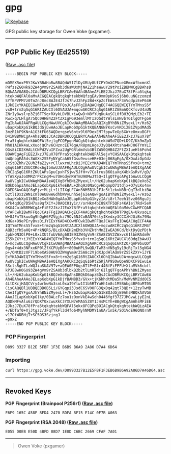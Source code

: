 # gpg

[![Keybase](https://img.shields.io/badge/keybase-@pxgamer-4c8eff.svg?style=flat-square)](https://keybase.io/pxgamer)

GPG public key storage for Owen Voke (pxgamer).

-----------------------

## PGP Public Key (Ed25519)

([Raw .asc file](D8993327B12E5FBF1F3EB6B9B6A92A86D7A46D64.asc))

```asciiarmor
-----BEGIN PGP PUBLIC KEY BLOCK-----

mDMEXRoxPRYJKwYBBAHaRw8BAQdA5IZlDyGRUy8UfCPYOmXCPNueGRmxWfbxmnXl
PHfzsZG0Hk93ZW4gVm9rZSA8b3d6aWUxMjNAZ21haWwuY29tPoiZBBMWCgBBAhsD
BQkAAVGABQsJCAcDBRUKCQgLBRYCAwEAAh4BAheAFiEE2JkzJ7EuX78fPra5tqkq
htekbWQFAl0aMvACGQEACgkQtqkqhtekbWQfzgEAvOmm9pK9sSj6b0uuNGzzomzd
SYfBPVPM7z0TnZnJ8mcBAJE4JfJs7hvJ2hFp2Bd+XpZcfEWsn7F3mVqdpiEeP64H
iJkEExYKAEECGwMFCwkIBwMFFQoJCAsFFgIDAQACHgECF4ACGQEWIQTYmTMnsS5f
vx8+trm2qSqG16RtZAUCXl6OVAUJA+mqcwAKCRC2qSqG16RtZGEmAQCKfsvU4aUN
ZNrIy8wsl+p3Zj6FT9g+RXykLDVBL+iwQwD+N8fYUgDuAuSCL0fBH3QMzLEb2+TE
Rwcxq7LHlgA75QC0HHB4Z2FtZXIgPG93emllMTIzQGdtYWlsLmNvbT6IlgQTFgoA
PgIbAwUJAAFRgAULCQgHAwUVCgkICwUWAgMBAAIeAQIXgBYhBNiZMyexLl+/Hz62
ubapKobXpG1kBQJdGjLwAAoJELapKobXpG1ktKQBANGNYKsCvVKDi2B1ZVpdMAd5
3mzR1kF9KNrA1G3tFU65AQDe+qseV6ntx9l6PDexEMTfppwTeOp5XW+e8mxuBGft
D4iWBBMWCgA+AhsDBQsJCAcDBRUKCQgLBRYCAwEAAh4BAheAFiEE2JkzJ7EuX78f
Pra5tqkqhtekbWQFAl5ejlgFCQPpqnMACgkQtqkqhtekbWSd7QD+LD9Z/Kk9mZp3
MhO1AIHk4aLxXuojQChv6CHzncEE76gA/R8pmLHgeJ3yQQ4XRtsha4NJ06TYmYLI
OGs8iCD2XHALtCNPd2VuIFZva2UgPGRldmVsb3BtZW50QHB4Z2FtZXIueHl6Poh4
BDAWCgAgFiEE2JkzJ7EuX78fPra5tqkqhtekbWQFAl5ejvYCHSAACgkQtqkqhtek
bWQnbgEA5ds3WGXs2S5FyNYgCaA65fGsu9euseHR+03ej068gEgA/0XOxAiOpGdz
7xStDZhh/ZGUhZfaZ2y+rCllwxrnLhcDiJYEExYKAD4WIQTYmTMnsS5fvx8+trm2
qSqG16RtZAUCXRox6gIbAwUJAAFRgAULCQgHAwUVCgkICwUWAgMBAAIeAQIXgAAK
CRC2qSqG16RtZKU1APsGpuCpxhTSjw/5JfH+v7CalrusB6OiaXqX4bkGsRvY/gD/
YfASXyaJoOMRZrPkIngM+u7UHGdynKWTmU90MwJT5Q+IlgQTFgoAPgIbAwULCQgH
AwUVCgkICwUWAgMBAAIeAQIXgBYhBNiZMyexLl+/Hz62ubapKobXpG1kBQJeXo5Z
BQkD6apzAAoJELapKobXpG1kYeEBAL+2hq9z0NaCgvHbqmpQ71tdjx+O7yLKo4mv
GOEDSAvOAQC6gPjv+MLjL+1LIIXgLFCAn3NM5B1h2FJc5t1zkvN8BrQgT3dlbiBW
b2tlIDxzZWN1cml0eUBweGdhbWVyLnh5ej6IeAQwFgoAIBYhBNiZMyexLl+/Hz62
ubapKobXpG1kBQJeXo8HAh0gAAoJELapKobXpG1kyzIA/i8rl7eeh15vz06RguJj
GYk4qdCq7D5H7sa9qfXCY+J0AQC01y1r//orHkm4bI89XTF5QFz4KAIej7Rd+5eV
0KG4CoiWBBMWCgA+FiEE2JkzJ7EuX78fPra5tqkqhtekbWQFAl0aMdwCGwMFCQAB
UYAFCwkIBwMFFQoJCAsFFgIDAQACHgECF4AACgkQtqkqhtekbWTP9gEA+UkvsoLx
W+8JFnT5kuuGg9hQgH6PZVgjkz79Ov5NJCoBAN70slyIKedxy3CCXzHJGiBx79Nx
XdGa+99ePEryBvsDiJYEExYKAD4CGwMFCwkIBwMFFQoJCAsFFgIDAQACHgECF4AW
IQTYmTMnsS5fvx8+trm2qSqG16RtZAUCXl6OWQUJA+mqcwAKCRC2qSqG16RtZM4f
AQD3cfh5aHQr4PrkNQRS/BLcDXAEH2mEhb3VHZkthMnZIwEA3KCd/bktDyQzPDjh
JpbkON3OlP0+L0xiXUtfobV6Ag60IE93ZW4gVm9rZSA8ZGV2ZWxvcG1lbnRAdm9r
ZS5kZXY+iJYEExYKAD4WIQTYmTMnsS5fvx8+trm2qSqG16RtZAUCXl6OdgIbAwUJ
A+mqcwULCQgHAwUVCgkICwUWAgMBAAIeAQIXgAAKCRC2qSqG16RtZO/qAP9buQDf
0gs4+4dx3NFxxKP0lZfXCPUyB8++800uHPL9wQD/TwM3nVN5g5y19cRjTxl5gNG4
p+/ONtD2zXF7i9beXAS0HU93ZW4gVm9rZSA8c2VjdXJpdHlAdm9rZS5kZXY+iJYE
ExYKAD4WIQTYmTMnsS5fvx8+trm2qSqG16RtZAUCXl6OhQIbAwUJA+mqcwULCQgH
AwUVCgkICwUWAgMBAAIeAQIXgAAKCRC2qSqG16RtZGKjAP9SOwQpe9DKCF9Iwu1e
SSclsRghTLzWQJiaSUAV9Tv+aQEA0EPUqs6TlP+Blr446fFiFPFU+XlaMVk6cbfl
kPJE8wK0GU93ZW4gVm9rZSA8b3dlbkB2b2tlLmRldj6IlgQTFgoAPhYhBNiZMyex
Ll+/Hz62ubapKobXpG1kBQJeXo8pAhsDBQkD6apzBQsJCAcDBRUKCQgLBRYCAwEA
Ah4BAheAAAoJELapKobXpG1kDjYBAM8D3/GVx+tjK6hhdtMDa5h/MeWvNMZddOCS
4LtDXcjHAQCVry4wrkwNu3snL0xaI9Ylw1I1b5RTYuHh1m8c1M5BAbg4BF0aMT0S
CisGAQQBl1UBBQEBB0B5Li/GYGqpi3JsdC6SV0OFG3QxDq42qt73QBr+12zyTwMB
CAeIfgQYFgoAJhYhBNiZMyexLl+/Hz62ubapKobXpG1kBQJdGjE9AhsMBQkAAVGA
AAoJELapKobXpG1ky/0BALcFz7oo1zOxnVkE4wSdh0446Ygf37Z7JMGvwLjyE2nL
AQDkMFvAlu6zrQDXY0xcwuXkC3YXLN7eMAG5Z8Y1J4sMCYh+BBgWCgAmAhsMFiEE
2JkzJ7EuX78fPra5tqkqhtekbWQFAl5ekx8FCQPqBOIACgkQtqkqhtekbWQizAEA
+/EbTaf0+XjJtgzz/JFqfYkFl3d4fo64MyhNMDMY1nUA/in5k/SO1VdE96QNOrnM
v17OtWDBHjT+SC5OS3SzjrgJ
=p9xZ
-----END PGP PUBLIC KEY BLOCK-----
```

### PGP Fingerprint

```text
D899 3327 B12E 5FBF 1F3E B6B9 B6A9 2A86 D7A4 6D64
```

### Importing

```sh
curl https://gpg.voke.dev/D8993327B12E5FBF1F3EB6B9B6A92A86D7A46D64.asc | gpg --import
```

-----------------------

## Revoked Keys

**PGP Fingerprint (Brainpool P256r1) ([Raw .asc file](F6F9165CA58F8FD42470BDFA8F15E14C0F7BA063.asc))**

```text
F6F9 165C A58F 8FD4 2470 BDFA 8F15 E14C 0F7B A063
```

**PGP Fingerprint (RSA 2048) ([Raw .asc file](E055D0EBE50D4BFD08D71E0DC6BC2669CFAF7A01.asc))**

```text
E055 D0EB E50D 4BFD 08D7 1E0D C6BC 2669 CFAF 7A01
```

-----------------------

> Owen Voke (pxgamer)
